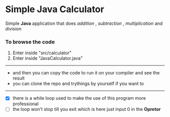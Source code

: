 # Simple Java Calculator
Simple **Java** application that does *addition* , *subtraction* , *multiplication* and *division*

### To browse the code 

1. Enter inside "src/calculator"
2. Enter inside "JavaCalculator.java"
---
* and then you can copy the code to run it on your compiler and see the result
* you can clone the repo and trythings by yourself if you want to
---
* [x] there is a while loop used to make the use of this program more professional
* [ ] the loop won't stop till you exit which is here just input 0 in the **Opretor**
